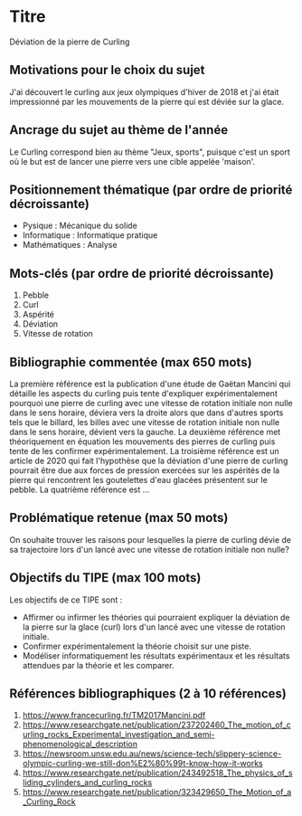 # Titre
Déviation de la pierre de Curling

## Motivations pour le choix du sujet
J'ai découvert le curling aux jeux olympiques d'hiver de 2018 et
j'ai était impressionné par les mouvements de la pierre qui est déviée sur la glace.

## Ancrage du sujet au thème de l'année
Le Curling correspond bien au thème "Jeux, sports", puisque c'est
un sport où le but est de lancer une pierre vers une cible appelée 'maison'.

## Positionnement thématique (par ordre de priorité décroissante)
- Pysique : Mécanique du solide
- Informatique : Informatique pratique
- Mathématiques : Analyse

## Mots-clés (par ordre de priorité décroissante)
1. Pebble
2. Curl
3. Aspérité
4. Déviation
5. Vitesse de rotation

## Bibliographie commentée (max 650 mots)
La première référence est la publication d'une étude de Gaëtan Mancini qui détaille les aspects du curling puis 
tente d'expliquer expérimentalement pourquoi une pierre de curling avec une vitesse de rotation initiale non nulle dans le sens horaire, 
déviera vers la droite alors que dans d'autres sports tels que le billard, les billes avec une vitesse de rotation initiale non nulle dans le sens horaire, 
dévient vers la gauche.
La deuxième référence met théoriquement en équation les mouvements des pierres de curling puis tente de les confirmer expérimentalement.
La troisième référence est un article de 2020 qui fait l'hypothèse que la déviation d'une pierre de curling pourrait être due aux forces de pression
exercées sur les aspérités de la pierre qui rencontrent les goutelettes d'eau glacées présentent sur le pebble.
La quatrième référence est ...

## Problématique retenue (max 50 mots)
On souhaite trouver les raisons pour lesquelles la pierre de curling dévie
de sa trajectoire lors d'un lancé avec une vitesse de rotation initiale non nulle?

## Objectifs du TIPE (max 100 mots)
Les objectifs de ce TIPE sont :
- Affirmer ou infirmer les théories qui pourraient expliquer la déviation de la pierre 
sur la glace (curl) lors d'un lancé avec une vitesse de rotation initiale.
- Confirmer expérimentalement la théorie choisit sur une piste.
- Modéliser informatiquement les résultats expérimentaux et les résultats attendues
par la théorie et les comparer.


## Références bibliographiques (2 à 10 références)
1. https://www.francecurling.fr/TM2017Mancini.pdf
2. https://www.researchgate.net/publication/237202460_The_motion_of_curling_rocks_Experimental_investigation_and_semi-phenomenological_description
3. https://newsroom.unsw.edu.au/news/science-tech/slippery-science-olympic-curling-we-still-don%E2%80%99t-know-how-it-works
4. https://www.researchgate.net/publication/243492518_The_physics_of_sliding_cylinders_and_curling_rocks
5. https://www.researchgate.net/publication/323429650_The_Motion_of_a_Curling_Rock
